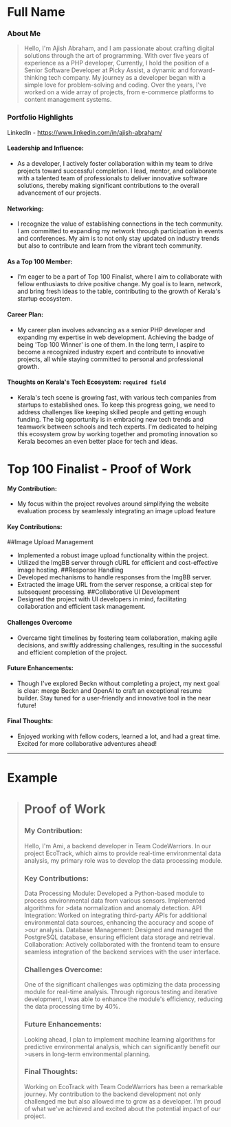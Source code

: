 # Full Name 

### About Me

> Hello, 
I'm Ajish Abraham, and I am passionate about crafting digital solutions through the art of programming. With over five years of experience as a PHP developer, Currently, I hold the position of a Senior Software Developer at Picky Assist, a dynamic and forward-thinking tech company.
My journey as a developer began with a simple love for problem-solving and coding. Over the years, I've worked on a wide array of projects, from e-commerce platforms to content management systems.


### Portfolio Highlights

LinkedIn - https://www.linkedin.com/in/ajish-abraham/


#### Leadership and Influence: 

- As a developer, I actively foster collaboration within my team to drive projects toward successful completion. I lead, mentor, and collaborate with a talented team of professionals to deliver innovative software solutions, thereby making significant contributions to the overall advancement of our projects.

#### Networking: 

-  I recognize the value of establishing connections in the tech community. I am committed to expanding my network through participation in events and conferences. My aim is to not only stay updated on industry trends but also to contribute and learn from the vibrant tech community.

#### As a Top 100 Member: 

- I'm eager to be a part of Top 100 Finalist, where I aim to collaborate with fellow enthusiasts to drive positive change. My goal is to learn, network, and bring fresh ideas to the table, contributing to the growth of Kerala's startup ecosystem.

#### Career Plan: 

- My career plan involves advancing as a senior PHP developer and expanding my expertise in web development. Achieving the badge of being 'Top 100 Winner' is one of them. In the long term, I aspire to become a recognized industry expert and contribute to innovative projects, all while staying committed to personal and professional growth.

#### Thoughts on Kerala's Tech Ecosystem: `required field`

- Kerala's tech scene is growing fast, with various tech companies from startups to established ones. To keep this progress going, we need to address challenges like keeping skilled people and getting enough funding. The big opportunity is in embracing new tech trends and teamwork between schools and tech experts. I'm dedicated to helping this ecosystem grow by working together and promoting innovation so Kerala becomes an even better place for tech and ideas.

# Top 100 Finalist -  Proof of Work

#### My Contribution:
- My focus within the project revolves around simplifying the website evaluation process by seamlessly integrating an image upload feature

#### Key Contributions:
##Image Upload Management
- Implemented a robust image upload functionality within the project.
- Utilized the ImgBB server through cURL for efficient and cost-effective image hosting.
  ##Response Handling
- Developed mechanisms to handle responses from the ImgBB server.
- Extracted the image URL from the server response, a critical step for subsequent processing.
  ##Collaborative UI Development
- Designed the project with UI developers in mind, facilitating collaboration and efficient task management.

#### Challenges Overcome
- Overcame tight timelines by fostering team collaboration, making agile decisions, and swiftly addressing challenges, resulting in the successful and efficient completion of the project.

#### Future Enhancements:
- Though I've explored Beckn without completing a project, my next goal is clear: merge Beckn and OpenAI to craft an exceptional resume builder. Stay tuned for a user-friendly and innovative tool in the near future!
#### Final Thoughts:
- Enjoyed working with fellow coders, learned a lot, and had a great time. Excited for more collaborative adventures ahead!

---
# Example
># Proof of Work
>### My Contribution:
>
>Hello, I'm Ami, a backend developer in Team CodeWarriors. In our project EcoTrack, which aims to provide real-time environmental data analysis, my primary role was to develop the data processing module.
>
>### Key Contributions:
>
>Data Processing Module: Developed a Python-based module to process environmental data from various sensors. Implemented algorithms for >data normalization and anomaly detection.
>API Integration: Worked on integrating third-party APIs for additional environmental data sources, enhancing the accuracy and scope of >our analysis.
>Database Management: Designed and managed the PostgreSQL database, ensuring efficient data storage and retrieval.
>Collaboration: Actively collaborated with the frontend team to ensure seamless integration of the backend services with the user interface.
>### Challenges Overcome:
>
>One of the significant challenges was optimizing the data processing module for real-time analysis. Through rigorous testing and iterative development, I was able to enhance the module's efficiency, reducing the data processing time by 40%.
>
>### Future Enhancements:
>
>Looking ahead, I plan to implement machine learning algorithms for predictive environmental analysis, which can significantly benefit our >users in long-term environmental planning.
>
>### Final Thoughts:
>
>Working on EcoTrack with Team CodeWarriors has been a remarkable journey. My contribution to the backend development not only challenged me but also allowed me to grow as a developer. I'm proud of what we've achieved and excited about the potential impact of our project.

